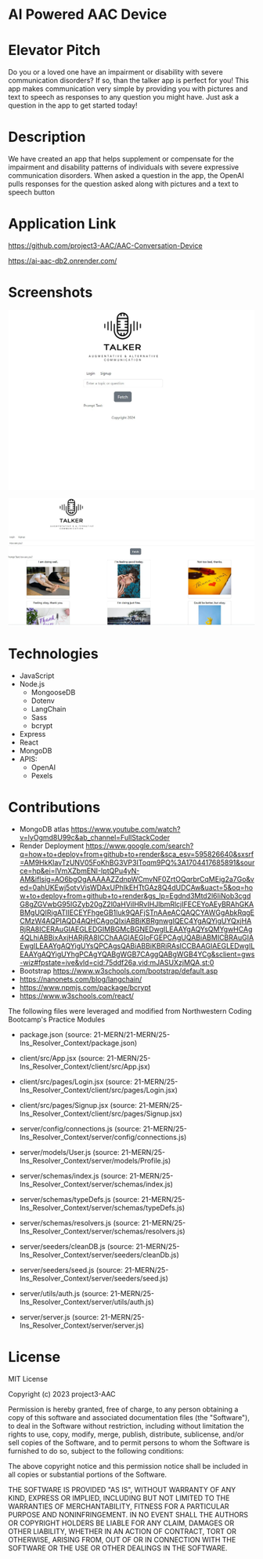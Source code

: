 # AI Powered AAC Device

# Elevator Pitch
 Do you or a loved one have an impairment or disability with severe communication disorders?
 If so, than the talker app is perfect for you! This app makes communication very simple
 by providing you with pictures and text to speech as responses to any question you might have. 
 Just ask a question in the app to get started today! 

# Description
We have created an app that helps supplement or compensate for the 
impairment and disability patterns of individuals with severe expressive communication disorders.
 When asked a question in the app, the OpenAI pulls responses for 
 the question asked along with pictures and a text to speech button 
# Application Link
https://github.com/project3-AAC/AAC-Conversation-Device

https://ai-aac-db2.onrender.com/

# Screenshots

![Alt text](image.png)

![Alt text](image-1.png)

# Technologies

- JavaScript
- Node.js
  - MongooseDB
  - Dotenv
  - LangChain
  - Sass
  - bcrypt
- Express
- React
- MongoDB
- APIS:
  - OpenAI
  - Pexels

# Contributions
- MongoDB atlas https://www.youtube.com/watch?v=lyOgmd8U99c&ab_channel=FullStackCoder
- Render Deployment https://www.google.com/search?q=how+to+deploy+from+github+to+render&sca_esv=595826640&sxsrf=AM9HkKlavTzUNV05FoKhBG3VP3IToqm9PQ%3A1704417685891&source=hp&ei=lVmXZbmENI-IptQPu4yN-AM&iflsig=AO6bgOgAAAAAZZdnpWCmvNF0ZrtOQqrbrCqMEig2a7Go&ved=0ahUKEwj5otvVisWDAxUPhIkEHTtGAz8Q4dUDCAw&uact=5&oq=how+to+deploy+from+github+to+render&gs_lp=Egdnd3Mtd2l6IiNob3cgdG8gZGVwbG95IGZyb20gZ2l0aHViIHRvIHJlbmRlcjIFECEYoAEyBRAhGKABMgUQIRigATIIECEYFhgeGB1Iuk9QAFjSTnAAeACQAQCYAWGgAbkRqgECMzW4AQPIAQD4AQHCAgoQIxiABBiKBRgnwgIQEC4YgAQYigUYQxjHARjRA8ICERAuGIAEGLEDGIMBGMcBGNEDwgILEAAYgAQYsQMYgwHCAg4QLhiABBixAxjHARjRA8ICChAAGIAEGIoFGEPCAgUQABiABMICBRAuGIAEwgILEAAYgAQYigUYsQPCAgsQABiABBiKBRiRAsICCBAAGIAEGLEDwgILEAAYgAQYigUYhgPCAgYQABgWGB7CAggQABgWGB4YCg&sclient=gws-wiz#fpstate=ive&vld=cid:75ddf26a,vid:mJASUXzjMQA,st:0
- Bootstrap https://www.w3schools.com/bootstrap/default.asp
- https://nanonets.com/blog/langchain/
- https://www.npmjs.com/package/bcrypt
- https://www.w3schools.com/react/

The following files were leveraged and modified from Northwestern Coding Bootcamp's Practice Modules

- package.json (source: 21-MERN/21-MERN/25-Ins_Resolver_Context/package.json)
- client/src/App.jsx (source: 21-MERN/25-Ins_Resolver_Context/client/src/App.jsx)
- client/src/pages/Login.jsx (source: 21-MERN/25-Ins_Resolver_Context/client/src/pages/Login.jsx)
- client/src/pages/Signup.jsx (source: 21-MERN/25-Ins_Resolver_Context/client/src/pages/Signup.jsx)

- server/config/connections.js (source: 21-MERN/25-Ins_Resolver_Context/server/config/connections.js)
- server/models/User.js (source: 21-MERN/25-Ins_Resolver_Context/server/models/Profile.js)
- server/schemas/index.js (source: 21-MERN/25-Ins_Resolver_Context/server/schemas/index.js)
- server/schemas/typeDefs.js (source: 21-MERN/25-Ins_Resolver_Context/server/schemas/typeDefs.js)
- server/schemas/resolvers.js (source: 21-MERN/25-Ins_Resolver_Context/server/schemas/resolvers.js)
- server/seeders/cleanDB.js (source: 21-MERN/25-Ins_Resolver_Context/server/seeders/cleanDb.js)
- server/seeders/seed.js (source: 21-MERN/25-Ins_Resolver_Context/server/seeders/seed.js)
- server/utils/auth.js (source: 21-MERN/25-Ins_Resolver_Context/server/utils/auth.js)
- server/server.js (source: 21-MERN/25-Ins_Resolver_Context/server/server.js)

# License

MIT License

Copyright (c) 2023 project3-AAC

Permission is hereby granted, free of charge, to any person obtaining a copy
of this software and associated documentation files (the "Software"), to deal
in the Software without restriction, including without limitation the rights
to use, copy, modify, merge, publish, distribute, sublicense, and/or sell
copies of the Software, and to permit persons to whom the Software is
furnished to do so, subject to the following conditions:

The above copyright notice and this permission notice shall be included in all
copies or substantial portions of the Software.

THE SOFTWARE IS PROVIDED "AS IS", WITHOUT WARRANTY OF ANY KIND, EXPRESS OR
IMPLIED, INCLUDING BUT NOT LIMITED TO THE WARRANTIES OF MERCHANTABILITY,
FITNESS FOR A PARTICULAR PURPOSE AND NONINFRINGEMENT. IN NO EVENT SHALL THE
AUTHORS OR COPYRIGHT HOLDERS BE LIABLE FOR ANY CLAIM, DAMAGES OR OTHER
LIABILITY, WHETHER IN AN ACTION OF CONTRACT, TORT OR OTHERWISE, ARISING FROM,
OUT OF OR IN CONNECTION WITH THE SOFTWARE OR THE USE OR OTHER DEALINGS IN THE
SOFTWARE.

